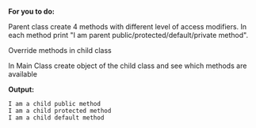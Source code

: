 **For you to do:**

Parent class create 4 methods with different level of access modifiers. In each method print "I am parent public/protected/default/private method".

Override methods in child class

In Main Class create object of the child class and see which methods are available


**Output:**

```
I am a child public method
I am a child protected method
I am a child default method
```